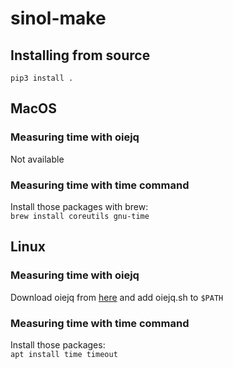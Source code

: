 # sinol-make

## Installing from source
`pip3 install .`

## MacOS
### Measuring time with oiejq
Not available
### Measuring time with time command
Install those packages with brew: \
```brew install coreutils gnu-time```

## Linux
### Measuring time with oiejq
Download oiejq from [here](https://oij.edu.pl/zawodnik/srodowisko/oiejq.tar.gz) and add oiejq.sh to `$PATH`
### Measuring time with time command
Install those packages: \
```apt install time timeout```